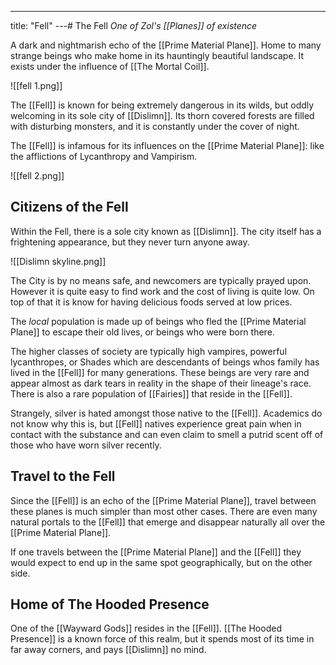 ---
title: "Fell"
---# The Fell
*One of Zol's [[Planes]] of existence*

A dark and nightmarish echo of the [[Prime Material Plane]]. Home to many strange beings who make home in its hauntingly beautiful landscape. It exists under the influence of [[The Mortal Coil]].

![[fell 1.png]]

The [[Fell]] is known for being extremely dangerous in its wilds, but oddly welcoming in its sole city of [[Dislimn]]. Its thorn covered forests are filled with disturbing monsters, and it is constantly under the cover of night.

The [[Fell]] is infamous for its influences on the [[Prime Material Plane]]: like the afflictions of Lycanthropy and Vampirism.

![[fell 2.png]]

## Citizens of the Fell
Within the Fell, there is a sole city known as [[Dislimn]]. The city itself has a frightening appearance, but they never turn anyone away.

![[Dislimn skyline.png]]

The City is by no means safe, and newcomers are typically prayed upon. However it is quite easy to find work and the cost of living is quite low. On top of that it is know for having delicious foods served at low prices.

The *local* population is made up of beings who fled the [[Prime Material Plane]] to escape their old lives, or beings who were born there.

The higher classes of society are typically high vampires, powerful lycanthropes, or Shades which are descendants of beings whos family has lived in the [[Fell]] for many generations. These beings are very rare and appear almost as dark tears in reality in the shape of their lineage's race. There is also a rare population of [[Fairies]] that reside in the [[Fell]].

Strangely, silver is hated amongst those native to the [[Fell]]. Academics do not know why this is, but [[Fell]] natives experience great pain when in contact with the substance and can even claim to smell a putrid scent off of those who have worn silver recently.

## Travel to the Fell
Since the [[Fell]] is an echo of the [[Prime Material Plane]], travel between these planes is much simpler than most other cases. There are even many natural portals to the [[Fell]] that emerge and disappear naturally all over the [[Prime Material Plane]].

If one travels between the [[Prime Material Plane]] and the [[Fell]] they would expect to end up in the same spot geographically, but on the other side.

## Home of The Hooded Presence
One of the [[Wayward Gods]] resides in the [[Fell]]. [[The Hooded Presence]] is a known force of this realm, but it spends most of its time in far away corners, and pays [[Dislimn]] no mind.